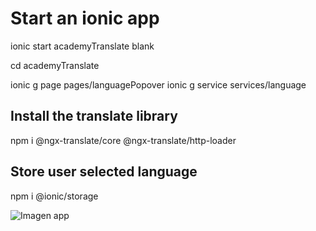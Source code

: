 # Start an ionic app
ionic start academyTranslate blank

cd academyTranslate

ionic g page pages/languagePopover
ionic g service services/language
 
## Install the translate library
npm i @ngx-translate/core @ngx-translate/http-loader
 
## Store user selected language
npm i @ionic/storage

![Imagen app](https://github.com/shaila13/angular/tree/master/academyTranslate/idiomas.png)



